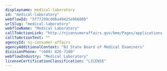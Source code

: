 ```yaml
---
displayname: medical-laboratory
id: "medical-laboratory"
webflowId: "5f77299cdd6a49425e9b606b"
urlSlug: "medical-laboratory"
webflowName: "Medical Laboratory"
callToActionLink: "http://njconsumeraffairs.gov/bme/Pages/applications.aspx"
callToActionText: ""
agencyId: nj-consumer-affairs
agencyAdditionalContext: "NJ State Board of Medical Examiners"
divisionPhone: "(609) 826-7100"
webflowIndustry: "Medical Laboratory"
licenseCertificationClassification: "LICENSE"
---
```


